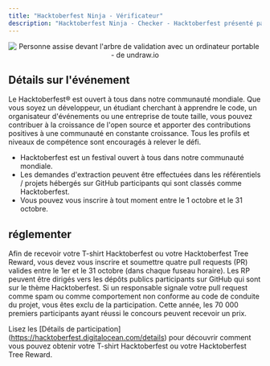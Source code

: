 ```yaml
---
title: "Hacktoberfest Ninja - Vérificateur"
description: "Hacktoberfest Ninja - Checker - Hacktoberfest présenté par DigitalOcean"
---
```


<center>
  <img class="Splash-Image" alt="Personne assise devant l'arbre de validation avec un ordinateur portable - de undraw.io" />
</center>

## Détails sur l'événement

Le Hacktoberfest® est ouvert à tous dans notre communauté mondiale. Que vous soyez un développeur, un étudiant cherchant à apprendre le code, un organisateur d'événements ou une entreprise de toute taille, vous pouvez contribuer à la croissance de l'open source et apporter des contributions positives à une communauté en constante croissance. Tous les profils et niveaux de compétence sont encouragés à relever le défi.

- Hacktoberfest est un festival ouvert à tous dans notre communauté mondiale.
- Les demandes d'extraction peuvent être effectuées dans les référentiels / projets hébergés sur GitHub participants qui sont classés comme Hacktoberfest.
- Vous pouvez vous inscrire à tout moment entre le 1 octobre et le 31 octobre.

## réglementer

Afin de recevoir votre T-shirt Hacktoberfest ou votre Hacktoberfest Tree Reward, vous devez vous inscrire et soumettre quatre pull requests (PR) valides entre le 1er et le 31 octobre (dans chaque fuseau horaire). Les RP peuvent être dirigés vers les dépôts publics participants sur GitHub qui sont sur le thème Hacktoberfest. Si un responsable signale votre pull request comme spam ou comme comportement non conforme au code de conduite du projet, vous êtes exclu de la participation. Cette année, les 70 000 premiers participants ayant réussi le concours peuvent recevoir un prix.

Lisez les [Détails de participation] (https://hacktoberfest.digitalocean.com/details) pour découvrir comment vous pouvez obtenir votre T-shirt Hacktoberfest ou votre Hacktoberfest Tree Reward.
